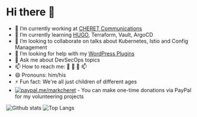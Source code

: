 # Hi there 👋

<!--
**markcheret/markcheret** is a ✨ _special_ ✨ repository because its `README.md` (this file) appears on your GitHub profile.
-->

- 🔭 I’m currently working at [CHERET Communications](https://cheret.de)
- 🌱 I’m currently learning [HUGO](https://gohugo.io), Terraform, Vault, ArgoCD
- 👯 I’m looking to collaborate on talks about Kubernetes, Istio and Config Management
- 🤔 I’m looking for help with my [WordPress Plugins](https://github.com/markcheret?tab=repositories)
- 💬 Ask me about DevSecOps topics
- 📫 How to reach me: :email: :iphone: :mega: :mailbox:
- 😄 Pronouns: him/his
- ⚡ Fun fact: We're all just children of different ages
- [![paypal.me/markcheret](https://ionicabizau.github.io/badges/paypal.svg)](https://www.paypal.me/markcheret) - You can make one-time donations via PayPal for my volunteering projects

![Github stats](https://github-readme-stats.vercel.app/api?username=markcheret&count_private=true&show_icons=true&theme=vue-dark&hide_border=true&line_height=20) ![Top Langs](https://github-readme-stats.vercel.app/api/top-langs/?username=markcheret&langs_count=6&theme=vue-dark&hide_border=true&layout=compact&card_width=296)
<!-- ## :hammer_and_wrench: My fancy badge area
![java](https://img.shields.io/badge/java%20-%23007396.svg?&style=for-the-badge&logo=java&logoColor=white) ![spring](https://img.shields.io/badge/spring%20-%236DB33F.svg?&style=for-the-badge&logo=spring&logoColor=white) ![postgres](https://img.shields.io/badge/postgres-%23336791.svg?&style=for-the-badge&logo=postgresql&logoColor=white) ![elasticsearch](https://img.shields.io/badge/elasticsearch-%23005571.svg?&style=for-the-badge&logo=elasticsearch&logoColor=white) ![aws](https://img.shields.io/badge/AWS%20-%23FF9900.svg?&style=for-the-badge&logo=amazon-aws&logoColor=white)  ![docker](https://img.shields.io/badge/docker%20-%232496ED.svg?&style=for-the-badge&logo=docker&logoColor=white) ![nginx](https://img.shields.io/badge/nginx%20-%23269539.svg?&style=for-the-badge&logo=nginx&logoColor=white) ![html](https://img.shields.io/badge/html%20-%23E34F26.svg?&style=for-the-badge&logo=html5&logoColor=white) ![css](https://img.shields.io/badge/css%20-%231572B6.svg?&style=for-the-badge&logo=css3&logoColor=white) ![git](https://img.shields.io/badge/git%20-%23F05032.svg?&style=for-the-badge&logo=git&logoColor=white) ![swagger](https://img.shields.io/badge/swagger-%2385EA2D.svg?&style=for-the-badge&logo=swagger&logoColor=black) ![raspberry pi](https://img.shields.io/badge/RASPBERRY%20PI-%23C51A4A.svg?&style=for-the-badge&logo=raspberry%20pi&logoColor=white)  ![homeassistant](https://img.shields.io/badge/homeassistant%20-%2341BDF5.svg?&style=for-the-badge&logo=home%20assistant&logoColor=white) ![hugo](https://img.shields.io/badge/hugo-%23FF4088.svg?&style=for-the-badge&logo=hugo&logoColor=white) ![teamcity](https://img.shields.io/badge/teamcity%20-%23000000.svg?&style=for-the-badge&logo=JetBrains&logoColor=white) ![gitlab](https://img.shields.io/badge/gitlab%20ci%20cd%20-%23FCA121.svg?&style=for-the-badge&logo=GitLab&logoColor=white) ![raspberry pi](https://img.shields.io/badge/RASPBERRY%20PI-%23C51A4A.svg?&style=for-the-badge&logo=raspberry%20pi&logoColor=white) ![letsencrypt](https://img.shields.io/badge/let's%20Encrypt%20-%23003A70.svg?&style=for-the-badge&logo=Let’s%20Encrypt&logoColor=white)
![homeassistant](https://img.shields.io/badge/homeassistant%20-%2341BDF5.svg?&style=for-the-badge&logo=home%20assistant&logoColor=white) ![digitalocean](https://img.shields.io/badge/digitalocean%20-%230080FF.svg?&style=for-the-badge&logo=digitalocean&logoColor=white)
-->
